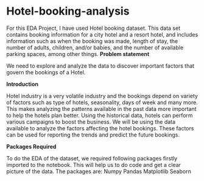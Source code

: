 # Hotel-booking-analysis
For this EDA Project, I have used Hotel booking dataset.
This data set contains booking information for a city hotel and a resort hotel, and includes information
such as when the booking was made, length of stay, the number of adults, children, and/or babies, and
the number of available parking spaces, among other things.
**Problem statement**

We need to explore and analyze the data to discover important factors that govern the bookings of a
Hotel.

**Introduction**

Hotel industry is a very volatile industry and the bookings depend on variety of factors such as type of hotels, seasonality, days of week and many more. This makes analyzing the patterns available in the past data more important to help the hotels plan better. Using the historical data, hotels can perform various campaigns to boost the business. We will be using the data available to analyze the factors affecting the hotel bookings. These factors can be used for reporting the trends and predict the future bookings.

**Packages Required**

To do the EDA of the dataset, we required following packages firstly imported to the notebook. This will help us to do code and get a clear picture of the data.
The packages are:
Numpy
Pandas
Matplotlib
Seaborn


